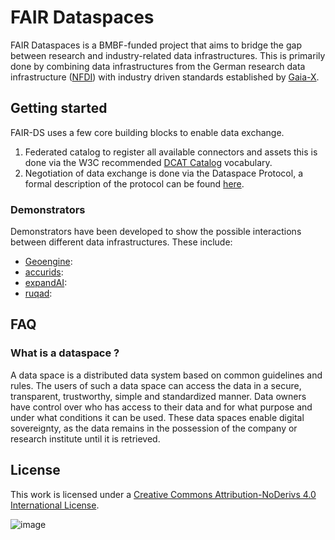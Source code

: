 # FAIR Dataspaces

FAIR Dataspaces is a BMBF-funded project that aims to bridge the gap between research and industry-related data infrastructures. This is primarily done by combining data infrastructures from the German research data infrastructure ([NFDI](https://www.nfdi.de/)) with industry driven standards established by [Gaia-X](https://gaia-x.eu/).

## Getting started

FAIR-DS uses a few core building blocks to enable data exchange.

1. Federated catalog to register all available connectors and assets this is done via the W3C recommended [DCAT Catalog](https://www.w3.org/TR/vocab-dcat-3/) vocabulary.
2. Negotiation of data exchange is done via the Dataspace Protocol, a formal description of the protocol can be found [here](https://docs.internationaldataspaces.org/ids-knowledgebase/dataspace-protocol).


### Demonstrators

Demonstrators have been developed to show the possible interactions between different data infrastructures. These include: 

- [Geoengine](./geoengine.md): 
- [accurids](./accurids.md):
- [expandAI](./expandAI.md):
- [ruqad](./ruqad.md):

## FAQ

### What is a dataspace ?

A data space is a distributed data system based on common guidelines and rules. The users of such a data space can access the data in a secure, transparent, trustworthy, simple and standardized manner. Data owners have control over who has access to their data and for what purpose and under what conditions it can be used. These data spaces enable digital sovereignty, as the data remains in the possession of the company or research institute until it is retrieved.

## License

This work is licensed under a
[Creative Commons Attribution-NoDerivs 4.0 International License](https://creativecommons.org/licenses/by-nd/4.0/).

![image](https://licensebuttons.net/l/by-nd/4.0/88x31.png)